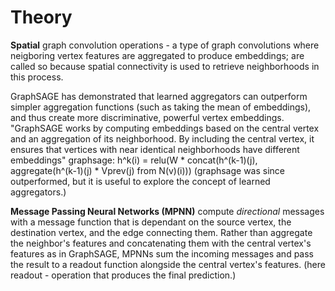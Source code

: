 # Theory
**Spatial** graph convolution operations - a type of graph convolutions where neigboring vertex features are aggregated to produce embeddings; are called so because spatial connectivity is used to retrieve neighborhoods in this process.

GraphSAGE has demonstrated that learned aggregators can outperform simpler aggregation functions (such as taking the mean of embeddings), and thus create more discriminative, powerful vertex embeddings.
"GraphSAGE works by computing embeddings based on the central vertex and an aggregation of its neighborhood. By including the central vertex, it ensures that vertices with near identical neighborhoods have different embeddings"
graphsage: h^k(i) = relu(W * concat(h^(k-1)(j), aggregate(h^(k-1)(j) * Vprev(j) from N(v)(i)))
(graphsage was since outperformed, but it is useful to explore the concept of learned aggregators.)

**Message Passing Neural Networks (MPNN)** compute *directional* messages with a message function that is dependant on the source vertex, the destination vertex, and the edge connecting them. Rather than aggregate the neighbor's features and concatenating them with the central vertex's features as in GraphSAGE, MPNNs sum the incoming messages and pass the result to a readout function alongside the central vertex's features. (here readout - operation that produces the final prediction.)
